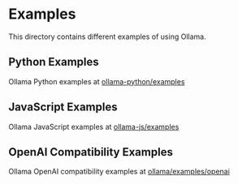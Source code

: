 # Examples

This directory contains different examples of using Ollama.

## Python Examples
Ollama Python examples at [ollama-python/examples](https://github.com/ollama/ollama-python/tree/main/examples)


## JavaScript Examples
Ollama JavaScript examples at [ollama-js/examples](https://github.com/ollama/ollama-js/tree/main/examples)


## OpenAI Compatibility Examples
Ollama OpenAI compatibility examples at [ollama/examples/openai](../docs/openai.md)
